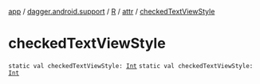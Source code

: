 [app](../../../index.md) / [dagger.android.support](../../index.md) / [R](../index.md) / [attr](index.md) / [checkedTextViewStyle](./checked-text-view-style.md)

# checkedTextViewStyle

`static val checkedTextViewStyle: `[`Int`](https://kotlinlang.org/api/latest/jvm/stdlib/kotlin/-int/index.html)
`static val checkedTextViewStyle: `[`Int`](https://kotlinlang.org/api/latest/jvm/stdlib/kotlin/-int/index.html)